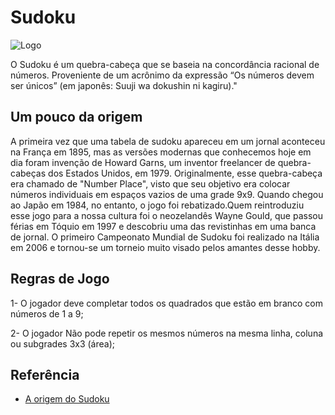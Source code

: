 


# Sudoku

![Logo](https://games.wtop.com/arenaxstorage-blob/arenax-games/Sudoku/1.29/assets/thumbs/secondary-thumb2x.jpg)
<p> O Sudoku é um quebra-cabeça que se baseia na concordância racional de números. Proveniente de um acrônimo da expressão “Os números devem ser únicos” (em japonês: Suuji wa dokushin ni kagiru)."</p>

## Um pouco da origem
A primeira vez que uma tabela de sudoku apareceu em um jornal aconteceu na França em 1895, mas as versões modernas que conhecemos hoje em dia foram invenção de Howard Garns, um inventor freelancer de quebra-cabeças dos Estados Unidos, em 1979.
Originalmente, esse quebra-cabeça era chamado de "Number Place", visto que seu objetivo era colocar números individuais em espaços vazios de uma grade 9x9.
Quando chegou ao Japão em 1984, no entanto, o jogo foi rebatizado.Quem reintroduziu esse jogo para a nossa cultura foi o neozelandês Wayne Gould, que passou férias em Tóquio em 1997 e descobriu uma das revistinhas em uma banca de jornal.
O primeiro Campeonato Mundial de Sudoku foi realizado na Itália em 2006 e tornou-se um torneio muito visado pelos amantes desse hobby.
## Regras de Jogo
1- O jogador deve completar todos os quadrados que estão em branco com números de 1 a 9;

2- O jogador Não pode repetir os mesmos números na mesma linha, coluna ou subgrades 3x3 (área);

## Referência

 - [A origem do Sudoku](https://www.megacurioso.com.br/artes-cultura/121275-sudoku-a-historia-do-famoso-quebra-cabeca-matematico.htm)
